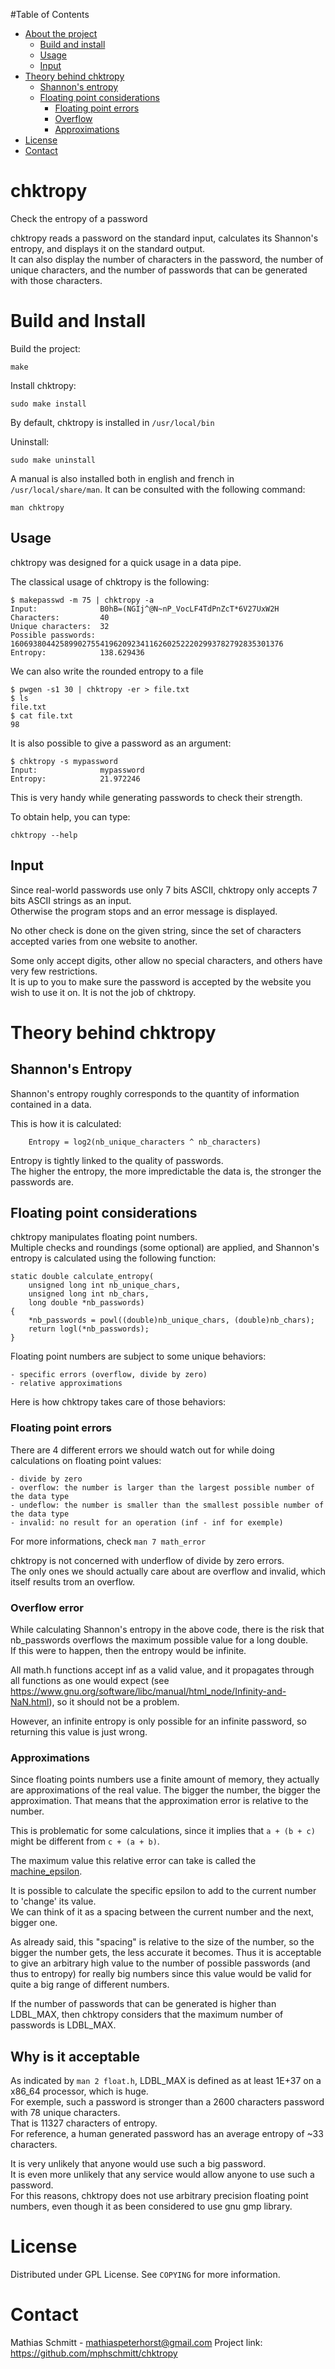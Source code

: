 #Table of Contents

- [About the project](#chktropy)
	- [Build and install](#build-and-install)
	- [Usage](#usage)
	- [Input](#input)
- [Theory behind chktropy](#theory-behind-chktropy)
	- [Shannon's entropy](#shannons-entropy)
	- [Floating point considerations](#floating-point-considerations)
		- [Floating point errors](#floating-point-errors)
		- [Overflow](#overflow-error)
		- [Approximations](#approximations)
- [License](#license)
- [Contact](#contact)

# chktropy

Check the entropy of a password

chktropy reads a password on the standard input, calculates its Shannon's entropy, and displays it on the standard output.   
It can also display the number of characters in the password, the number of unique characters, and the number of passwords that can be generated with those characters.

# Build and Install

Build the project:

```
make
```

Install chktropy:

```
sudo make install
```

By default, chktropy is installed in `/usr/local/bin`

Uninstall:

```
sudo make uninstall
```

A manual is also installed both in english and french in `/usr/local/share/man`. It can be consulted with the following command:

```
man chktropy
```

## Usage


chktropy was designed for a quick usage in a data pipe.

The classical usage of chktropy is the following:

```
$ makepasswd -m 75 | chktropy -a
Input:              B0hB=(NGIj^@N~nP_VocLF4TdPnZcT*6V27UxW2H
Characters:         40
Unique characters:  32
Possible passwords: 1606938044258990275541962092341162602522202993782792835301376
Entropy:            138.629436
```
We can also write the rounded entropy to a file

```
$ pwgen -s1 30 | chktropy -er > file.txt
$ ls
file.txt
$ cat file.txt
98
```

It is also possible to give a password as an argument:

```
$ chktropy -s mypassword
Input:              mypassword
Entropy:            21.972246
```

This is very handy while generating passwords to check their strength.

To obtain help, you can type:

```
chktropy --help
```

## Input

Since real-world passwords use only 7 bits ASCII, chktropy only accepts  7 bits ASCII strings as an input.   
Otherwise the program stops and an error message is displayed.

No other check is done on the given string, since the set of characters accepted varies from one website to another.

Some only accept digits, other allow no special characters, and others have very few restrictions.    
It is up to you to make sure the password is accepted by the website you wish to use it on. It is not the job of chktropy.

# Theory behind chktropy

## Shannon's Entropy

Shannon's entropy roughly corresponds to the quantity of information contained in a data.

This is how it is calculated:
```
	Entropy = log2(nb_unique_characters ^ nb_characters)
```

Entropy is tightly linked to the quality of passwords.   
The higher the entropy, the more impredictable the data is, the stronger the passwords are.

## Floating point considerations

chktropy manipulates floating point numbers.   
Multiple checks and  roundings (some optional) are applied, and Shannon's entropy is calculated using the following function:

```
static double calculate_entropy(
	unsigned long int nb_unique_chars,
	unsigned long int nb_chars,
	long double *nb_passwords)
{
	*nb_passwords = powl((double)nb_unique_chars, (double)nb_chars);
	return logl(*nb_passwords);
}
```

Floating point numbers are subject to some unique behaviors:

	- specific errors (overflow, divide by zero)
	- relative approximations

Here is how chktropy takes care of those behaviors:

### Floating point errors

There are 4 different errors we should watch out for while doing calculations on floating point values:

	- divide by zero
	- overflow: the number is larger than the largest possible number of the data type
	- undeflow: the number is smaller than the smallest possible number of the data type
	- invalid: no result for an operation (inf - inf for exemple)

For more informations, check `man 7 math_error`

chktropy is not concerned with underflow of divide by zero errors.   
The only ones we should actually care about are overflow and invalid, which itself results trom an overflow.

### Overflow error

While calculating Shannon's entropy in the above code, there is the risk that nb_passwords overflows the maximum possible value for a long double.     
If this were to happen, then the entropy would be infinite.

All math.h functions accept inf as a valid value, and it propagates through all functions as one would expect (see https://www.gnu.org/software/libc/manual/html_node/Infinity-and-NaN.html), so it should not be a problem.

However, an infinite entropy is only possible for an infinite password, so returning this value is just wrong.

### Approximations

Since floating points numbers use a finite amount of memory, they actually are approximations of the real value. The bigger the number, the bigger the approximation.
That means that the approximation error is relative to the number.

This is problematic for some calculations, since it implies that `a + (b + c)` might be different from `c + (a + b)`.

The maximum value this relative error can take is called the [machine_epsilon](https://en.wikipedia.org/wiki/Machine_epsilon). 

It is possible to calculate the specific epsilon to add to the current number to 'change' its value.   
We can think of it as a spacing between the current number and the next, bigger one.

As already said, this "spacing" is relative to the size of the number, so the bigger the number gets, the less accurate it becomes. Thus it is acceptable to give an arbitrary high value to the number of possible passwords (and thus to entropy) for really big numbers since this value would be valid for quite a big range of different numbers.

If the number of passwords that can be generated is higher than LDBL_MAX, then chktropy considers that the maximum number of passwords is LDBL_MAX.

## Why is it acceptable

As indicated by `man 2 float.h`, LDBL_MAX is defined as at least 1E+37 on a x86_64 processor, which is huge.   
For exemple, such a password is stronger than a 2600 characters password with 78 unique characters.   
That is 11327 characters of entropy.   
For reference, a human generated password has an average entropy of ~33 characters.

It is very unlikely that anyone would use such a big password.   
It is even more unlikely that any service would allow anyone to use such a password.   
For this reasons, chktropy does not use arbitrary precision floating point numbers, even though it as been considered to use gnu gmp library.

# License

Distributed under GPL License. See `COPYING` for more information.

# Contact

Mathias Schmitt - mathiaspeterhorst@gmail.com
Project link: https://github.com/mphschmitt/chktropy
